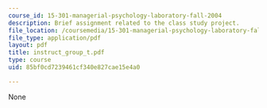 ```yaml
---
course_id: 15-301-managerial-psychology-laboratory-fall-2004
description: Brief assignment related to the class study project.
file_location: /coursemedia/15-301-managerial-psychology-laboratory-fall-2004/85bf0cd7239461cf340e827cae15e4a0_instruct_group_t.pdf
file_type: application/pdf
layout: pdf
title: instruct_group_t.pdf
type: course
uid: 85bf0cd7239461cf340e827cae15e4a0

---
```

None